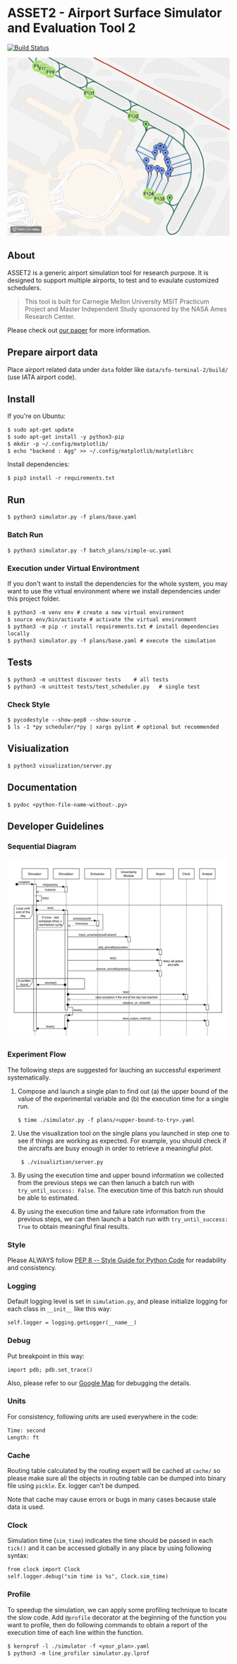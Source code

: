 # ASSET2 - Airport Surface Simulator and Evaluation Tool 2

[![Build Status](https://travis-ci.org/heronyang/airport-simulation.svg?branch=master)](https://travis-ci.org/heronyang/airport-simulation)

![Demo](doc/independent-study/figure/demo.gif)

## About

ASSET2 is a generic airport simulation tool for research purpose. It is designed to support multiple airports, to test and to evaulate customized schedulers.

> This tool is built for Carnegie Mellon University MSIT Practicum Project and Master Independent Study sponsored by the NASA Ames Research Center.

Please check out [our paper]() for more information.

## Prepare airport data

Place airport related data under `data` folder like `data/sfo-terminal-2/build/` (use IATA airport code).

## Install

If you're on Ubuntu:

    $ sudo apt-get update
    $ sudo apt-get install -y python3-pip
    $ mkdir -p ~/.config/matplotlib/
    $ echo "backend : Agg" >> ~/.config/matplotlib/matplotlibrc

Install dependencies:

    $ pip3 install -r requirements.txt

## Run

    $ python3 simulator.py -f plans/base.yaml

### Batch Run

    $ python3 simulator.py -f batch_plans/simple-uc.yaml

### Execution under Virtual Environtment

If you don't want to install the dependencies for the whole system, you may
want to use the virtual environment where we install dependencies under this
project folder.

    $ python3 -m venv env # create a new virtual environment
    $ source env/bin/activate # activate the virtual environment
    $ python3 -m pip -r install requirements.txt # install dependencies locally
    $ python3 simulator.py -f plans/base.yaml # execute the simulation

## Tests

    $ python3 -m unittest discover tests    # all tests
    $ python3 -m unittest tests/test_scheduler.py   # single test

### Check Style

    $ pycodestyle --show-pep8 --show-source .
    $ ls -1 *py scheduler/*py | xargs pylint # optional but recommended

## Visiualization

    $ python3 visualization/server.py

## Documentation

    $ pydoc <python-file-name-without-.py>

## Developer Guidelines

### Sequential Diagram

![sequential diagram](doc/independent-study/figure/flow.png)

### Experiment Flow

The following steps are suggested for lauching an successful experiment
systematically.

1. Compose and launch a single plan to find out (a) the upper bound of the
   value of the experimental variable and (b) the execution time for a single
   run.

    ```
    $ time ./simulator.py -f plans/<upper-bound-to-try>.yaml
    ```

2. Use the visualization tool on the single plans you launched in step one to
   see if things are working as expected. For example, you should check if the
   aircrafts are busy enough in order to retrieve a meaningful plot.

   ```
    $ ./visualiztion/server.py
   ```

3. By using the execution time and upper bound information we collected from
   the previous steps we can then lanuch a batch run with
   `try_until_success: False`. The execution time of this batch run should be
   able to estimated.

4. By using the execution time and failure rate information from the previous
   steps, we can then launch a batch run with `try_until_success: True` to
   obtain meaningful final results.

### Style

Please ALWAYS follow [PEP 8 -- Style Guide for Python Code](https://www.python.org/dev/peps/pep-0008/) for readability and consistency.

### Logging

Default logging level is set in `simulation.py`, and please initialize logging
for each class in `__init__` like this way:

    self.logger = logging.getLogger(__name__)

### Debug

Put breakpoint in this way:

    import pdb; pdb.set_trace()

Also, please refer to our [Google Map](https://drive.google.com/open?id=1votbJbKKRUF5gDumno4GXOxVLAE&usp=sharing) for debugging the details.

### Units

For consistency, following units are used everywhere in the code:

    Time: second
    Length: ft

### Cache

Routing table calculated by the routing expert will be cached at `cache/` so
please make sure all the objects in routing table can be dumped into binary
file using `pickle`. Ex. logger can't be dumped.

Note that cache may cause errors or bugs in many cases because stale data is used.

### Clock

Simulation time (`sim_time`) indicates the time should be passed in each
`tick()` and it can be accessed globally in any place by using following
syntax:

    from clock import Clock
    self.logger.debug("sim time is %s", Clock.sim_time)

### Profile

To speedup the simulation, we can apply some profiling technique to locate the
slow code. Add `@profile` decorator at the beginning of the function you want to
profile, then do following commands to obtain a report of the execution time of
each line within the function.

    $ kernprof -l ./simulator -f <your_plan>.yaml
    $ python3 -m line_profiler simulator.py.lprof
